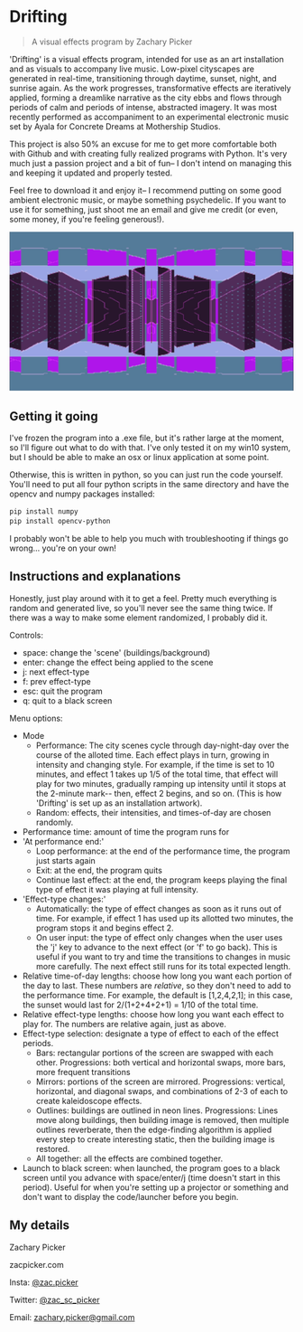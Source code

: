 # Drifting
> A visual effects program by Zachary Picker

'Drifting' is a visual effects program, intended for use as an art installation and as visuals to accompany live music. Low-pixel cityscapes are generated in real-time, transitioning through daytime, sunset, night, and sunrise again. As the work progresses, transformative effects are iteratively applied, forming a dreamlike narrative as the city ebbs and flows through periods of calm and periods of intense, abstracted imagery. It was most recently performed as accompaniment to an experimental electronic music set by Ayala for Concrete Dreams at Mothership Studios.

This project is also 50% an excuse for me to get more comfortable both with Github and with creating fully realized programs with Python. It's very much just a passion project and a bit of fun– I don't intend on managing this and keeping it updated and properly tested.

Feel free to download it and enjoy it– I recommend putting on some good ambient electronic music, or maybe something psychedelic. If you want to use it for something, just shoot me an email and give me credit (or even, some money, if you're feeling generous!). 

![](drifting10.PNG)

## Getting it going

I've frozen the program into a .exe file, but it's rather large at the moment, so I'll figure out what to do with that. I've only tested it on my win10 system, but I should be able to make an osx or linux application at some point.

Otherwise, this is written in python, so you can just run the code yourself. You'll need to put all four python scripts in the same directory and have the opencv and numpy packages installed:
```sh
pip install numpy
pip install opencv-python
```
I probably won't be able to help you much with troubleshooting if things go wrong... you're on your own!

## Instructions and explanations

Honestly, just play around with it to get a feel. Pretty much everything is random and generated live, so you'll never see the same thing twice. If there was a way to make some element randomized, I probably did it.

Controls:

* space: change the 'scene' (buildings/background)
* enter: change the effect being applied to the scene
* j: next effect-type
* f: prev effect-type
* esc: quit the program
* q: quit to a black screen

Menu options:

* Mode
  * Performance: The city scenes cycle through day-night-day over the course of the alloted time. Each effect plays in turn, growing in intensity and changing style. For example, if the time is set to 10 minutes, and effect 1 takes up 1/5 of the total time, that effect will play for two minutes, gradually ramping up intensity until it stops at the 2-minute mark-- then, effect 2 begins, and so on. (This is how 'Drifting' is set up as an installation artwork).
  * Random: effects, their intensities, and times-of-day are chosen randomly.
* Performance time: amount of time the program runs for
* 'At performance end:'
  * Loop performance: at the end of the performance time, the program just starts again
  * Exit: at the end, the program quits
  * Continue last effect: at the end, the program keeps playing the final type of effect it was playing at full intensity.
* 'Effect-type changes:'
  * Automatically: the type of effect changes as soon as it runs out of time. For example, if effect 1 has used up its allotted two minutes, the program stops it and begins effect 2.
  * On user input: the type of effect only changes when the user uses the 'j' key to advance to the next effect (or 'f' to go back). This is useful if you want to try and time the transitions to changes in music more carefully. The next effect still runs for its total expected length.
* Relative time-of-day lengths: choose how long you want each portion of the day to last. These numbers are _relative_, so they don't need to add to the performance time. For example, the default is [1,2,4,2,1]; in this case, the sunset would last for 2/(1+2+4+2+1) = 1/10 of the total time.
* Relative effect-type lengths: choose how long you want each effect to play for. The numbers are relative again, just as above.
* Effect-type selection: designate a type of effect to each of the effect periods.
  * Bars: rectangular portions of the screen are swapped with each other. Progressions: both vertical and horizontal swaps, more bars, more frequent transitions
  * Mirrors: portions of the screen are mirrored. Progressions: vertical, horizontal, and diagonal swaps, and combinations of 2-3 of each to create kaleidoscope effects.
  * Outlines: buildings are outlined in neon lines. Progressions: Lines move along buildings, then building image is removed, then multiple outlines reverberate, then the edge-finding algorithm is applied every step to create interesting static, then the building image is restored.
  * All together: all the effects are combined together.
* Launch to black screen: when launched, the program goes to a black screen until you advance with space/enter/j (time doesn't start in this period). Useful for when you're setting up a projector or something and don't want to display the code/launcher before you begin.

## My details

Zachary Picker

zacpicker.com

Insta: [@zac.picker](https://www.instagram.com/zac.picker/)

Twitter: [@zac_sc_picker](https://twitter.com/zac_sc_picker)

Email: zachary.picker@gmail.com
